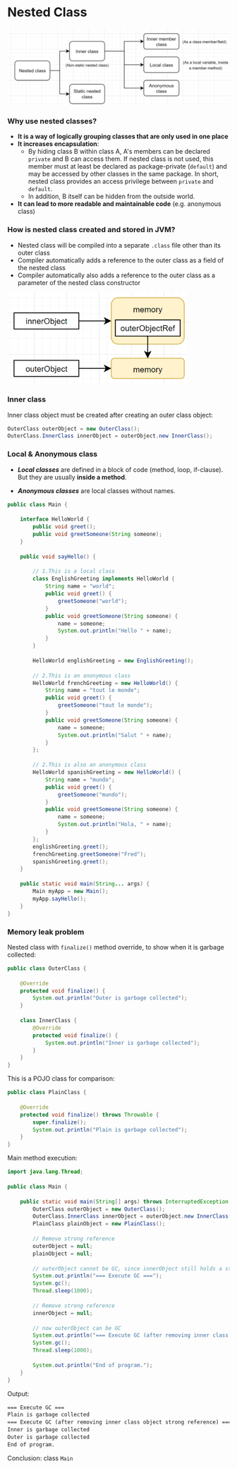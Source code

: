 # Nested Class

<img src="../images/inner_class.png" style="zoom:60%;" />



### Why use nested classes?

* **It is a way of logically grouping classes that are only used in one place**
* **It increases encapsulation**: 
  * By hiding class B within class A, A's members can be declared `private` and B can access them. If nested class is not used, this member must at least be declared as package-private (`default`) and may be accessed by other classes in the same package. In short, nested class provides an access privilege between `private` and `default`.
  * In addition, B itself can be hidden from the outside world.
* **It can lead to more readable and maintainable code** (e.g. anonymous class)



### How is nested class created and stored in JVM?

* Nested class will be compiled into a separate `.class` file other than its outer class
* Compiler automatically adds a reference to the outer class as a field of the nested class
* Compiler automatically also adds a reference to the outer class as a parameter of the nested class constructor

<img src="../images/inner_class_1.png" style="zoom:70%;" />

### Inner class

Inner class object must be created after creating an outer class object:

```java
OuterClass outerObject = new OuterClass();
OuterClass.InnerClass innerObject = outerObject.new InnerClass();
```



### Local & Anonymous class

* ***Local classes*** are defined in a block of code (method, loop, if-clause). But they are usually **inside a method**.

* ***Anonymous classes*** are local classes without names.

```Java
public class Main {
  
    interface HelloWorld {
        public void greet();
        public void greetSomeone(String someone);
    }
  
    public void sayHello() {
        
        // 1.This is a local class
        class EnglishGreeting implements HelloWorld {
            String name = "world";
            public void greet() {
                greetSomeone("world");
            }
            public void greetSomeone(String someone) {
                name = someone;
                System.out.println("Hello " + name);
            }
        }
      
        HelloWorld englishGreeting = new EnglishGreeting();
        
        // 2.This is an anonymous class
        HelloWorld frenchGreeting = new HelloWorld() {
            String name = "tout le monde";
            public void greet() {
                greetSomeone("tout le monde");
            }
            public void greetSomeone(String someone) {
                name = someone;
                System.out.println("Salut " + name);
            }
        };
        
        // 2.This is also an anonymous class
        HelloWorld spanishGreeting = new HelloWorld() {
            String name = "mundo";
            public void greet() {
                greetSomeone("mundo");
            }
            public void greetSomeone(String someone) {
                name = someone;
                System.out.println("Hola, " + name);
            }
        };
        englishGreeting.greet();
        frenchGreeting.greetSomeone("Fred");
        spanishGreeting.greet();
    }

    public static void main(String... args) {
        Main myApp = new Main();
        myApp.sayHello();
    }            
}
```



### Memory leak problem


Nested class with `finalize()` method override, to show when it is garbage collected:
```java
public class OuterClass {

    @Override
    protected void finalize() {
        System.out.println("Outer is garbage collected");
    }

    class InnerClass {
        @Override
        protected void finalize() {
            System.out.println("Inner is garbage collected");
        }
    }
}
```

This is a POJO class for comparison:
```java
public class PlainClass {

    @Override
    protected void finalize() throws Throwable {
        super.finalize();
        System.out.println("Plain is garbage collected");
    }
}
```



Main method execution:

```java
import java.lang.Thread;

public class Main {

    public static void main(String[] args) throws InterruptedException {
        OuterClass outerObject = new OuterClass();
        OuterClass.InnerClass innerObject = outerObject.new InnerClass();
        PlainClass plainObject = new PlainClass();

        // Remove strong reference
        outerObject = null;
        plainObject = null;

        // outerObject cannot be GC, since innerObject still holds a strong ref to outerObject
        System.out.println("=== Execute GC ===");
        System.gc();    
        Thread.sleep(1000);

        // Remove strong reference
        innerObject = null;

        // now outerObject can be GC
        System.out.println("=== Execute GC (after removing inner class object strong reference) ===");
        System.gc();
        Thread.sleep(1000);

        System.out.println("End of program.");
    }
}
```

Output:

```tex
=== Execute GC ===
Plain is garbage collected
=== Execute GC (after removing inner class object strong reference) ===
Inner is garbage collected
Outer is garbage collected
End of program.
```

Conclusion: class `Main` 